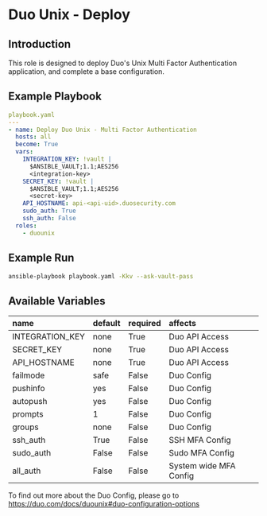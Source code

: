 # Duo Unix - Deploy

## Introduction
This role is designed to deploy Duo's Unix Multi Factor Authentication application, and complete a base configuration.

## Example Playbook
```yaml
playbook.yaml
---
- name: Deploy Duo Unix - Multi Factor Authentication
  hosts: all
  become: True
  vars:
    INTEGRATION_KEY: !vault |
      $ANSIBLE_VAULT;1.1;AES256
      <integration-key>
    SECRET_KEY: !vault |
      $ANSIBLE_VAULT;1.1;AES256
      <secret-key>
    API_HOSTNAME: api-<api-uid>.duosecurity.com
    sudo_auth: True
    ssh_auth: False
  roles:
    - duounix
```

## Example Run
```bash
ansible-playbook playbook.yaml -Kkv --ask-vault-pass
```

## Available Variables
name | default | required | affects
:--- | :--- | :--- | :---
INTEGRATION_KEY | none | True | Duo API Access
SECRET_KEY | none | True | Duo API Access
API_HOSTNAME | none | True | Duo API Access
failmode | safe | False | Duo Config
pushinfo | yes | False | Duo Config
autopush | yes | False | Duo Config
prompts | 1 | False | Duo Config
groups | none | False | Duo Config
ssh_auth | True | False | SSH MFA Config
sudo_auth | False | False | Sudo MFA Config
all_auth | False | False | System wide MFA Config

To find out more about the Duo Config, please go to https://duo.com/docs/duounix#duo-configuration-options
